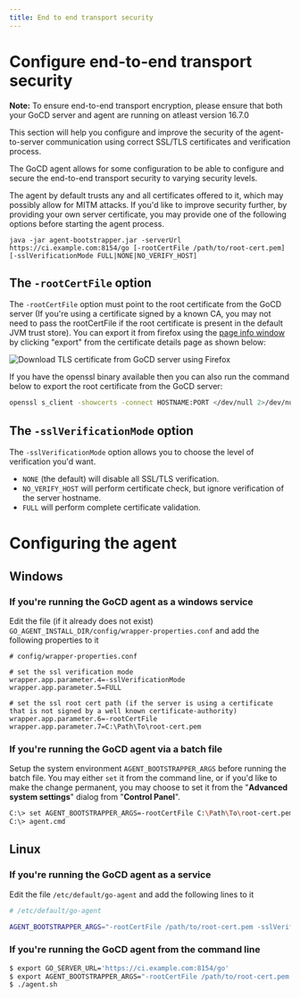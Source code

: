 ```yaml
---
title: End to end transport security
---
```


# Configure end-to-end transport security

**Note:** To ensure end-to-end transport encryption, please ensure that both your GoCD server and agent are running on atleast version 16.7.0

This section will help you configure and improve the security of the agent-to-server communication using correct SSL/TLS certificates and verification process.

The GoCD agent allows for some configuration to be able to configure and secure the end-to-end transport security to varying security levels.

The agent by default trusts any and all certificates offered to it, which may possibly allow for MITM attacks. If you'd like to improve security further, by providing your own server certificate, you may provide one of the following options before starting the agent process.

`java -jar agent-bootstrapper.jar -serverUrl https://ci.example.com:8154/go [-rootCertFile /path/to/root-cert.pem] [-sslVerificationMode FULL|NONE|NO_VERIFY_HOST]`

## The `-rootCertFile` option

The `-rootCertFile` option must point to the root certificate from the GoCD server (If you're using a certificate signed by a known CA, you may not need to pass the rootCertFile if the root certificate is present in the default JVM trust store). You can export it from firefox using the [page info window](https://support.mozilla.org/en-US/kb/page-info-window-view-technical-details-about-page#w_security) by clicking "export" from the certificate details page as shown below: 

![Download TLS certificate from GoCD server using Firefox](../../images/agent_tls_cert_export_from_firefox.png)

If you have the openssl binary available then you can also run the command below to export the root certificate from the GoCD server:

```bash
openssl s_client -showcerts -connect HOSTNAME:PORT </dev/null 2>/dev/null|openssl x509 -outform PEM
```



## The `-sslVerificationMode` option

The `-sslVerificationMode` option allows you to choose the level of verification you'd want.

* `NONE` (the default) will disable all SSL/TLS verification.
* `NO_VERIFY_HOST` will perform certificate check, but ignore verification of the server hostname.
* `FULL` will perform complete certificate validation.


# Configuring the agent

## Windows

### If you're running the GoCD agent as a windows service

Edit the file (if it already does not exist) `GO_AGENT_INSTALL_DIR/config/wrapper-properties.conf` and add the following properties to it

```shell
# config/wrapper-properties.conf

# set the ssl verification mode
wrapper.app.parameter.4=-sslVerificationMode
wrapper.app.parameter.5=FULL

# set the ssl root cert path (if the server is using a certificate that is not signed by a well known certificate-authority)
wrapper.app.parameter.6=-rootCertFile
wrapper.app.parameter.7=C:\Path\To\root-cert.pem
```

### If you're running the GoCD agent via a batch file

Setup the system environment `AGENT_BOOTSTRAPPER_ARGS` before running the batch file. You may either `set` it from the command line, or if you'd like to make the change permanent, you may choose to set it from the "**Advanced system settings**" dialog from "**Control Panel**".

```bash
C:\> set AGENT_BOOTSTRAPPER_ARGS=-rootCertFile C:\Path\To\root-cert.pem -sslVerificationMode FULL
C:\> agent.cmd
```

## Linux

### If you're running the GoCD agent as a service

Edit the file `/etc/default/go-agent` and add the following lines to it

```bash
# /etc/default/go-agent

AGENT_BOOTSTRAPPER_ARGS="-rootCertFile /path/to/root-cert.pem -sslVerificationMode FULL"
```

### If you're running the GoCD agent from the command line

```bash
$ export GO_SERVER_URL='https://ci.example.com:8154/go'
$ export AGENT_BOOTSTRAPPER_ARGS="-rootCertFile /path/to/root-cert.pem -sslVerificationMode FULL"
$ ./agent.sh
```
